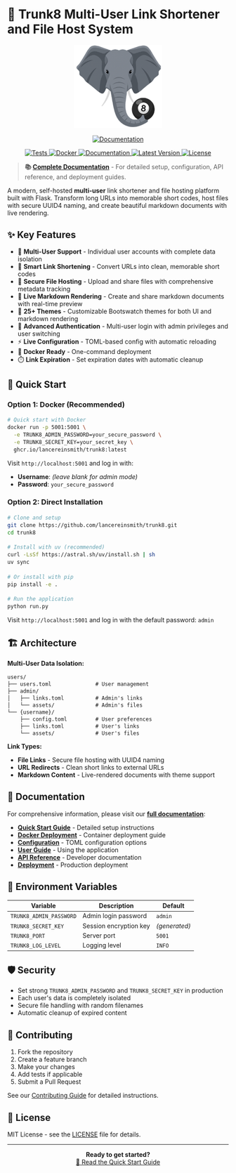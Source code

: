 # 🔗 Trunk8 Multi-User Link Shortener and File Host System

<div align="center">
  <img src="app/static/img/trunk8_logo.png" alt="Trunk8 Logo" width="200"/>
  
  <p>
    <a href="https://lancereinsmith.github.io/trunk8/">
      <img src="https://img.shields.io/badge/📖_Full_Documentation-blue?style=for-the-badge" alt="Documentation">
    </a>
  </p>
  
  <p>
    <a href="https://github.com/lancereinsmith/trunk8/actions/workflows/tests.yml">
      <img src="https://github.com/lancereinsmith/trunk8/actions/workflows/tests.yml/badge.svg" alt="Tests">
    </a>
    <a href="https://github.com/lancereinsmith/trunk8/actions/workflows/docker.yml">
      <img src="https://github.com/lancereinsmith/trunk8/actions/workflows/docker.yml/badge.svg" alt="Docker">
    </a>
    <a href="https://github.com/lancereinsmith/trunk8/actions/workflows/docs.yml">
      <img src="https://github.com/lancereinsmith/trunk8/actions/workflows/docs.yml/badge.svg" alt="Documentation">
    </a>
    <a href="https://github.com/lancereinsmith/trunk8">
      <img src="https://img.shields.io/github/v/tag/lancereinsmith/trunk8?label=version&color=green" alt="Latest Version">
    </a>
    <a href="https://github.com/lancereinsmith/trunk8/blob/main/LICENSE">
      <img src="https://img.shields.io/badge/license-MIT-blue" alt="License">
    </a>
  </p>
</div>

> **📚 [Complete Documentation](https://lancereinsmith.github.io/trunk8/)** - For detailed setup, configuration, API reference, and deployment guides.

A modern, self-hosted **multi-user** link shortener and file hosting platform built with Flask. Transform long URLs into memorable short codes, host files with secure UUID4 naming, and create beautiful markdown documents with live rendering.

## ✨ Key Features

- 👥 **Multi-User Support** - Individual user accounts with complete data isolation
- 🔗 **Smart Link Shortening** - Convert URLs into clean, memorable short codes  
- 📁 **Secure File Hosting** - Upload and share files with comprehensive metadata tracking
- 📝 **Live Markdown Rendering** - Create and share markdown documents with real-time preview
- 🎨 **25+ Themes** - Customizable Bootswatch themes for both UI and markdown rendering
- 🔐 **Advanced Authentication** - Multi-user login with admin privileges and user switching
- ⚡ **Live Configuration** - TOML-based config with automatic reloading
- 🐳 **Docker Ready** - One-command deployment
- ⏱️ **Link Expiration** - Set expiration dates with automatic cleanup

## 🚀 Quick Start

### Option 1: Docker (Recommended)

```bash
# Quick start with Docker
docker run -p 5001:5001 \
  -e TRUNK8_ADMIN_PASSWORD=your_secure_password \
  -e TRUNK8_SECRET_KEY=your_secret_key \
  ghcr.io/lancereinsmith/trunk8:latest
```

Visit `http://localhost:5001` and log in with:
- **Username**: *(leave blank for admin mode)*
- **Password**: `your_secure_password`

### Option 2: Direct Installation

```bash
# Clone and setup
git clone https://github.com/lancereinsmith/trunk8.git
cd trunk8

# Install with uv (recommended)
curl -LsSf https://astral.sh/uv/install.sh | sh
uv sync

# Or install with pip
pip install -e .

# Run the application
python run.py
```

Visit `http://localhost:5001` and log in with the default password: `admin`

## 🏗️ Architecture

**Multi-User Data Isolation:**
```
users/
├── users.toml              # User management
├── admin/
│   ├── links.toml          # Admin's links
│   └── assets/             # Admin's files
└── {username}/
    ├── config.toml         # User preferences
    ├── links.toml          # User's links
    └── assets/             # User's files
```

**Link Types:**
- **File Links** - Secure file hosting with UUID4 naming
- **URL Redirects** - Clean short links to external URLs  
- **Markdown Content** - Live-rendered documents with theme support

## 📖 Documentation

For comprehensive information, please visit our **[full documentation](https://lancereinsmith.github.io/trunk8/)**:

- **[Quick Start Guide](https://lancereinsmith.github.io/trunk8/getting-started/quickstart/)** - Detailed setup instructions
- **[Docker Deployment](https://lancereinsmith.github.io/trunk8/getting-started/docker/)** - Container deployment guide
- **[Configuration](https://lancereinsmith.github.io/trunk8/configuration/overview/)** - TOML configuration options
- **[User Guide](https://lancereinsmith.github.io/trunk8/user-guide/overview/)** - Using the application
- **[API Reference](https://lancereinsmith.github.io/trunk8/api/overview/)** - Developer documentation
- **[Deployment](https://lancereinsmith.github.io/trunk8/deployment/production/)** - Production deployment

## 🔧 Environment Variables

| Variable | Description | Default |
|----------|-------------|---------|
| `TRUNK8_ADMIN_PASSWORD` | Admin login password | `admin` |
| `TRUNK8_SECRET_KEY` | Session encryption key | *(generated)* |
| `TRUNK8_PORT` | Server port | `5001` |
| `TRUNK8_LOG_LEVEL` | Logging level | `INFO` |

## 🛡️ Security

- Set strong `TRUNK8_ADMIN_PASSWORD` and `TRUNK8_SECRET_KEY` in production
- Each user's data is completely isolated
- Secure file handling with random filenames
- Automatic cleanup of expired content

## 🤝 Contributing

1. Fork the repository
2. Create a feature branch
3. Make your changes
4. Add tests if applicable
5. Submit a Pull Request

See our [Contributing Guide](https://lancereinsmith.github.io/trunk8/development/contributing/) for detailed instructions.

## 📄 License

MIT License - see the [LICENSE](LICENSE) file for details.

---

<div align="center">
  <strong>Ready to get started?</strong><br>
  <a href="https://lancereinsmith.github.io/trunk8/getting-started/quickstart/">📖 Read the Quick Start Guide</a>
</div>
